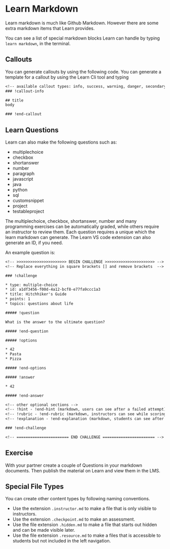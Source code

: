 # Learn Markdown

Learn markdown is much like Github Markdown.  However there are some extra markdown items that Learn provides.

You can see a list of special markdown blocks Learn can handle by typing `learn markdown`, in the terminal.

## Callouts

You can generate callouts by using the following code.  You can generate a template for a callout by using the Learn Cli tool and typing 

```txt
<!-- available callout types: info, success, warning, danger, secondary  -->
### !callout-info

## title
body

### !end-callout
```

## Learn Questions

Learn can also make the following questions such as:

* multiplechoice
* checkbox
* shortanswer
* number
* paragraph
* javascript
* java
* python
* sql
* customsnippet
* project
* testableproject

The multiplechoice, checkbox, shortanswer, number and many programming exercises can be automatically graded, while others require an instructor to review them.  Each question requires a unique which the learn markdown can generate.  The Learn VS code extension can also generate an ID, if you need.

An example question is:

```txt
<!-- >>>>>>>>>>>>>>>>>>>>>> BEGIN CHALLENGE >>>>>>>>>>>>>>>>>>>>>> -->
<!-- Replace everything in square brackets [] and remove brackets  -->

### !challenge

* type: multiple-choice
* id: a1df3456-f00d-4a12-bcf8-e77fa9ccc1a3
* title: Hitchhiker's Guide
* points: 1
* topics: questions about life

##### !question

What is the answer to the ultimate question?

##### !end-question

##### !options

* 42
* Pasta
* Pizza

##### !end-options

##### !answer

* 42

##### !end-answer

<!-- other optional sections -->
<!-- !hint - !end-hint (markdown, users can see after a failed attempt) -->
<!-- !rubric - !end-rubric (markdown, instructors can see while scoring a checkpoint) -->
<!-- !explanation - !end-explanation (markdown, students can see after answering correctly) -->

### !end-challenge

<!-- ======================= END CHALLENGE ======================= -->
```

## Exercise

With your partner create a couple of Questions in your markdown documents.  Then publish the material on Learn and view them in the LMS.  

## Special File Types

You can create other content types by following naming conventions.

*  Use the extension `.instructor.md` to make a file that is only visible to instructors.
*  Use the extension `.checkpoint.md` to make an assessment.
*  Use the file extension `.hidden.md` to make a file that starts out hidden and can be made visible later.
*  Use the file extension `.resource.md` to make a files that is accessible to students but not included in the left navigation.